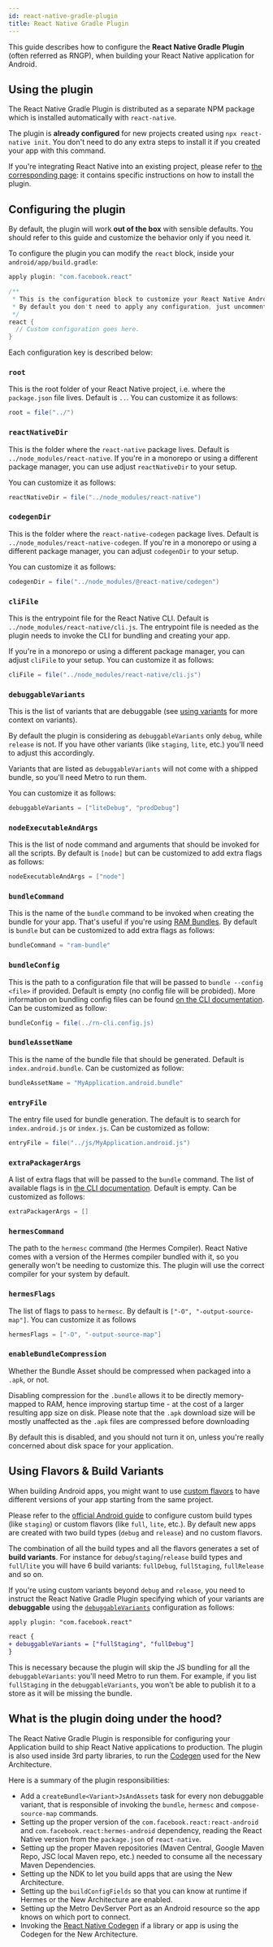 ```yaml
---
id: react-native-gradle-plugin
title: React Native Gradle Plugin
---
```


This guide describes how to configure the **React Native Gradle Plugin** (often referred as RNGP), when building your React Native application for Android.

## Using the plugin

The React Native Gradle Plugin is distributed as a separate NPM package which is installed automatically with `react-native`.

The plugin is **already configured** for new projects created using `npx react-native init`. You don't need to do any extra steps to install it if you created your app with this command.

If you're integrating React Native into an existing project, please refer to [the corresponding page](/docs/next/integration-with-existing-apps#configuring-gradle): it contains specific instructions on how to install the plugin.

## Configuring the plugin

By default, the plugin will work **out of the box** with sensible defaults. You should refer to this guide and customize the behavior only if you need it.

To configure the plugin you can modify the `react` block, inside your `android/app/build.gradle`:

```groovy
apply plugin: "com.facebook.react"

/**
 * This is the configuration block to customize your React Native Android app.
 * By default you don't need to apply any configuration, just uncomment the lines you need.
 */
react {
  // Custom configuration goes here.
}
```

Each configuration key is described below:

### `root`

This is the root folder of your React Native project, i.e. where the `package.json` file lives. Default is `..`. You can customize it as follows:

```groovy
root = file("../")
```

### `reactNativeDir`

This is the folder where the `react-native` package lives. Default is `../node_modules/react-native`.
If you're in a monorepo or using a different package manager, you can use adjust `reactNativeDir` to your setup.

You can customize it as follows:

```groovy
reactNativeDir = file("../node_modules/react-native")
```

### `codegenDir`

This is the folder where the `react-native-codegen` package lives. Default is `../node_modules/react-native-codegen`.
If you're in a monorepo or using a different package manager, you can adjust `codegenDir` to your setup.

You can customize it as follows:

```groovy
codegenDir = file("../node_modules/@react-native/codegen")
```

### `cliFile`

This is the entrypoint file for the React Native CLI. Default is `../node_modules/react-native/cli.js`.
The entrypoint file is needed as the plugin needs to invoke the CLI for bundling and creating your app.

If you're in a monorepo or using a different package manager, you can adjust `cliFile` to your setup.
You can customize it as follows:

```groovy
cliFile = file("../node_modules/react-native/cli.js")
```

### `debuggableVariants`

This is the list of variants that are debuggable (see [using variants](#using-variants) for more context on variants).

By default the plugin is considering as `debuggableVariants` only `debug`, while `release` is not. If you have other
variants (like `staging`, `lite`, etc.) you'll need to adjust this accordingly.

Variants that are listed as `debuggableVariants` will not come with a shipped bundle, so you'll need Metro to run them.

You can customize it as follows:

```groovy
debuggableVariants = ["liteDebug", "prodDebug"]
```

### `nodeExecutableAndArgs`

This is the list of node command and arguments that should be invoked for all the scripts. By default is `[node]` but can be customized to add extra flags as follows:

```groovy
nodeExecutableAndArgs = ["node"]
```

### `bundleCommand`

This is the name of the `bundle` command to be invoked when creating the bundle for your app. That's useful if you're using [RAM Bundles](https://reactnative.dev/docs/0.74/ram-bundles-inline-requires). By default is `bundle` but can be customized to add extra flags as follows:

```groovy
bundleCommand = "ram-bundle"
```

### `bundleConfig`

This is the path to a configuration file that will be passed to `bundle --config <file>` if provided. Default is empty (no config file will be probided). More information on bundling config files can be found [on the CLI documentation](https://github.com/react-native-community/cli/blob/main/docs/commands.md#bundle). Can be customized as follow:

```groovy
bundleConfig = file(../rn-cli.config.js)
```

### `bundleAssetName`

This is the name of the bundle file that should be generated. Default is `index.android.bundle`. Can be customized as follow:

```groovy
bundleAssetName = "MyApplication.android.bundle"
```

### `entryFile`

The entry file used for bundle generation. The default is to search for `index.android.js` or `index.js`. Can be customized as follow:

```groovy
entryFile = file("../js/MyApplication.android.js")
```

### `extraPackagerArgs`

A list of extra flags that will be passed to the `bundle` command. The list of available flags is in [the CLI documentation](https://github.com/react-native-community/cli/blob/main/docs/commands.md#bundle). Default is empty. Can be customized as follows:

```groovy
extraPackagerArgs = []
```

### `hermesCommand`

The path to the `hermesc` command (the Hermes Compiler). React Native comes with a version of the Hermes compiler bundled with it, so you generally won't be needing to customize this. The plugin will use the correct compiler for your system by default.

### `hermesFlags`

The list of flags to pass to `hermesc`. By default is `["-O", "-output-source-map"]`. You can customize it as follows

```groovy
hermesFlags = ["-O", "-output-source-map"]
```

### `enableBundleCompression`

Whether the Bundle Asset should be compressed when packaged into a `.apk`, or not.

Disabling compression for the `.bundle` allows it to be directly memory-mapped to RAM, hence improving startup time - at the cost of a larger resulting app size on disk. Please note that the `.apk` download size will be mostly unaffected as the `.apk` files are compressed before downloading

By default this is disabled, and you should not turn it on, unless you're really concerned about disk space for your application.

## Using Flavors & Build Variants

When building Android apps, you might want to use [custom flavors](https://developer.android.com/studio/build/build-variants#product-flavors) to have different versions of your app starting from the same project.

Please refer to the [official Android guide](https://developer.android.com/studio/build/build-variants) to configure custom build types (like `staging`) or custom flavors (like `full`, `lite`, etc.).
By default new apps are created with two build types (`debug` and `release`) and no custom flavors.

The combination of all the build types and all the flavors generates a set of **build variants**. For instance for `debug`/`staging`/`release` build types and `full`/`lite` you will have 6 build variants: `fullDebug`, `fullStaging`, `fullRelease` and so on.

If you're using custom variants beyond `debug` and `release`, you need to instruct the React Native Gradle Plugin specifying which of your variants are **debuggable** using the [`debuggableVariants`](#debuggablevariants) configuration as follows:

```diff
apply plugin: "com.facebook.react"

react {
+ debuggableVariants = ["fullStaging", "fullDebug"]
}
```

This is necessary because the plugin will skip the JS bundling for all the `debuggableVariants`: you'll need Metro to run them. For example, if you list `fullStaging` in the `debuggableVariants`, you won't be able to publish it to a store as it will be missing the bundle.

## What is the plugin doing under the hood?

The React Native Gradle Plugin is responsible for configuring your Application build to ship React Native applications to production.
The plugin is also used inside 3rd party libraries, to run the [Codegen](https://github.com/reactwg/react-native-new-architecture/blob/main/docs/codegen.md) used for the New Architecture.

Here is a summary of the plugin responsibilities:

- Add a `createBundle<Variant>JsAndAssets` task for every non debuggable variant, that is responsible of invoking the `bundle`, `hermesc` and `compose-source-map` commands.
- Setting up the proper version of the `com.facebook.react:react-android` and `com.facebook.react:hermes-android` dependency, reading the React Native version from the `package.json` of `react-native`.
- Setting up the proper Maven repositories (Maven Central, Google Maven Repo, JSC local Maven repo, etc.) needed to consume all the necessary Maven Dependencies.
- Setting up the NDK to let you build apps that are using the New Architecture.
- Setting up the `buildConfigFields` so that you can know at runtime if Hermes or the New Architecture are enabled.
- Setting up the Metro DevServer Port as an Android resource so the app knows on which port to connect.
- Invoking the [React Native Codegen](https://github.com/reactwg/react-native-new-architecture/blob/main/docs/codegen.md) if a library or app is using the Codegen for the New Architecture.
